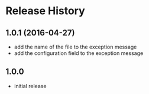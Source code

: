 # Release History

## 1.0.1 (2016-04-27)
- add the name of the file to the exception message
- add the configuration field to the exception message

## 1.0.0
- initial release
